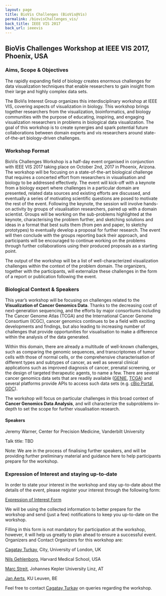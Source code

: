 ```yaml
---
layout: page
title: BioVis Challenges (BioVis@Vis)
permalink: /biovisChallenges_vis/
back_title: IEEE VIS 2017
back_url: ieeevis
---
```

## BioVis Challenges Workshop at IEEE VIS 2017, Phoenix, USA

### Aims, Scope & Objectives

The rapidly expanding field of biology creates enormous challenges for data visualization techniques that enable researchers to gain insight from their large and highly complex data sets.

The BioVis Interest Group organizes this interdisciplinary workshop at IEEE VIS, covering aspects of visualization in biology. This workshop brings together researchers from the visualization, bioinformatics, and biology communities with the purpose of educating, inspiring, and engaging visualization researchers in problems in biological data visualization. The goal of this workshop is to create synergies and spark potential future collaborations between domain experts and vis researchers around state-of-the-art biology-driven challenges.


### Workshop Format

BioVis Challenges Workshop is a half-day event organised in conjunction with IEEE VIS 2017 taking place on October 2nd, 2017 in Phoenix, Arizona. The workshop will be focusing on a state-of-the-art biological challenge that requires a concerted effort from researchers in visualisation and biology to be addressed effectively. The event will kick-off with a keynote from a biology expert where challenges in a particular domain are presented, related data sources and existing efforts are discussed, and eventually a series of motivating scientific questions are posed to motivate the rest of the event. Following the keynote, the session will involve hands-on activity by groups of visualisation researchers, paired up with a domain scientist. Groups will be working on the sub-problems highlighted at the keynote, characterising the problem further, and sketching solutions and ideas in a format that best suits them (from pen and paper, to sketchy prototypes) to eventually develop a proposal for further research. The event will then conclude with the groups reporting back their approach, and participants will be encouraged to continue working on the problems through further collaborations using their produced proposals as a starting point.

The output of the workshop will be a list of well-characterized visualization challenges within the context of the problem domain. The organizers, together with the participants, will externalize these challenges in the form of a report or publication following the event.

### Biological Context & Speakers

This year’s workshop will be focusing on challenges related to the **Visualization of Cancer Genomics Data**. Thanks to the decreasing cost of next-generation sequencing, and the efforts by major consortiums including The Cancer Genome Atlas (TCGA) and the International Cancer Genome Consortium (ICGC), cancer genomics continues to be a field with exciting developments and findings, but also leading to increasing number of challenges that provide opportunities for visualisation to make a difference within the analysis of the data generated.

Within this domain, there are already a multitude of well-known challenges, such as comparing the genomic sequences, and transcriptomes of tumor cells with those of normal cells, or the comprehensive characterisation of different types and subtypes of cancer, as well as several clinical applications such as improved diagnosis of cancer, prenatal screening, or the design of targeted  therapeutic agents, to name a few. There are several cancer genomics data sets that are readily available ([GENIE](http://www.aacr.org/Research/Research/Pages/aacr-project-genie.aspx), [TCGA](https://cancergenome.nih.gov/)) and several platforms provide APIs to access such data sets (e.g. [cBio Portal](http://www.cbioportal.org/), [GDC](https://portal.gdc.cancer.gov/)).  

The workshop will focus on particular challenges in this broad context of **Cancer Genomics Data Analysis**, and will characterize the subproblems in-depth to set the scope for further visualisation research.

#### Speakers

Jeremy Warner, Center for Precision Medicine, Vanderbilt University

Talk title: TBD

Note: We are in the process of finalising further speakers, and will be providing further preliminary material and guidance here to help participants prepare for the workshop.

### Expression of Interest and staying up-to-date
In order to state your interest in the workshop and stay up-to-date about the details of the event, please register your interest through the following form:

[Expression of Interest Form](https://docs.google.com/forms/d/e/1FAIpQLSe9RiRgI4IUZrfSUgWNnuQSPDijIWv8jdtCoPtoebN2Ws3ATg/viewform?c=0&w=1)

We will be using the collected information to better prepare for the workshop and send (just a few) notifications to keep you up-to-date on the workshop.

Filling in this form is not mandatory for participation at the workshop, however, it will help us greatly to plan ahead to ensure a successful event.
Organizers and Contact
Organizers for this workshop are:

[Cagatay Turkay](Cagatay.Turkay.1@city.ac.uk), City, University of London, UK

[Nils Gehlenborg](nils@hms.harvard.edu), Harvard Medical School, USA

[Marc Streit](marc.streit@jku.at), Johannes Kepler University Linz, AT

[Jan Aerts](jan.aerts@esat.kuleuven.be), KU Leuven, BE

Feel free to contact [Cagatay Turkay](Cagatay.Turkay.1@city.ac.uk) on queries regarding the workshop.
